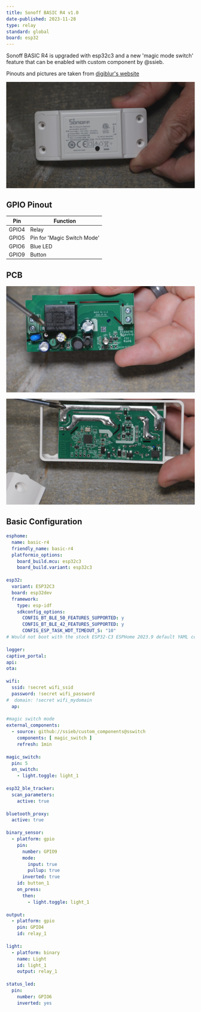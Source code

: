 ```yaml
---
title: Sonoff BASIC R4 v1.0
date-published: 2023-11-28
type: relay
standard: global
board: esp32
---
```


Sonoff BASIC R4 is upgraded with esp32c3 and a new 'magic mode switch' feature that can be enabled with custom component by @ssieb.

Pinouts and pictures are taken from [digiblur's website](https://digiblur.com/wiki/devices/relays/sonoff-basic-r4/)

![alt text](sonoff_basic_r4.webp "Sonoff BASIC R4")

## GPIO Pinout

| Pin    | Function                           |
| ------ | ---------------------------------- |
| GPIO4  | Relay |
| GPIO5 | Pin for 'Magic Switch Mode'          |
| GPIO6 | Blue LED   |
| GPIO9  | Button      |

## PCB

![alt text](sonoff_basic_r4_pcb.webp "Sonoff BASIC R4 PCB")

![alt text](sonoff_basic_r4_pcb_rear.webp "Sonoff BASIC R4 PCB rear")

## Basic Configuration

```yaml
esphome:
  name: basic-r4
  friendly_name: basic-r4
  platformio_options:
    board_build.mcu: esp32c3
    board_build.variant: esp32c3  

esp32:
  variant: ESP32C3
  board: esp32dev
  framework:
    type: esp-idf
    sdkconfig_options:
      CONFIG_BT_BLE_50_FEATURES_SUPPORTED: y
      CONFIG_BT_BLE_42_FEATURES_SUPPORTED: y
      CONFIG_ESP_TASK_WDT_TIMEOUT_S: "10"
# Would not boot with the stock ESP32-C3 ESPHome 2023.9 default YAML config until I added/change the settings above for ESP32C3

logger:
captive_portal:
api:
ota:

wifi:
  ssid: !secret wifi_ssid
  password: !secret wifi_password
#  domain: !secret wifi_mydomain
  ap:

#magic switch mode
external_components:
  - source: github://ssieb/custom_components@sswitch
    components: [ magic_switch ]
    refresh: 1min

magic_switch:
  pin: 5
  on_switch:
    - light.toggle: light_1

esp32_ble_tracker:
  scan_parameters:
    active: true

bluetooth_proxy:
  active: true

binary_sensor:
  - platform: gpio
    pin:
      number: GPIO9
      mode:
        input: true
        pullup: true
      inverted: true
    id: button_1
    on_press:
      then:
        - light.toggle: light_1

output:
  - platform: gpio
    pin: GPIO4
    id: relay_1

light:
  - platform: binary
    name: Light
    id: light_1
    output: relay_1

status_led:
  pin:
    number: GPIO6
    inverted: yes  

```
